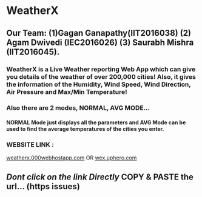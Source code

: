 # WeatherX

## Our Team: (1)Gagan Ganapathy(IIT2016038) (2) Agam Dwivedi (IEC2016026) (3) Saurabh Mishra (IIT2016045).

### WeatherX is a Live Weather reporting Web App which can give you details of the weather of over 200,000 cities! Also, it gives the information of the Humidity, Wind Speed, Wind Direction, Air Pressure and Max/Min Temperature! 

### Also there are 2 modes, NORMAL, AVG MODE...

#### NORMAL Mode just displays all the parameters and AVG Mode can be used to find the average temperatures of the cities you enter.

### WEBSITE LINK :
[weatherx.000webhostapp.com](weatherx.000webhostapp.com)  OR [wex.uphero.com](wex.uphero.com)

## ***Dont click on the link Directly*** COPY & PASTE the url... (https issues)
